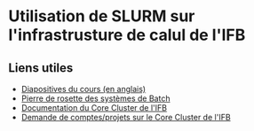 # Utilisation de SLURM sur l'infrastrusture de calul de l'IFB

## Liens utiles

* [Diapositives du cours (en anglais)](https://du-bii.github.io/module-1-Environnement-Unix/seance2/slides/)
* [Pierre de rosette des systèmes de Batch](https://slurm.schedmd.com/rosetta.pdf)
* [Documentation du Core Cluster de l'IFB](http://taskforce-nncr.gitlab.cluster.france-bioinformatique.fr/doc/)
* [Demande de comptes/projets sur le Core Cluster de l'IFB](https://goo.gl/forms/Npp5QHeKtpaWoTip1)
